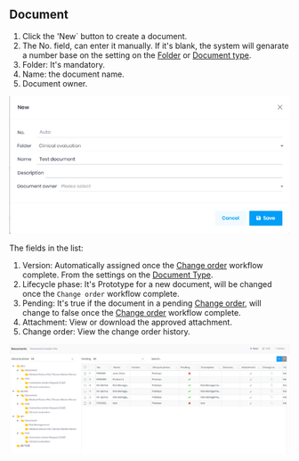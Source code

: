 ﻿## Document



1. Click the 'New` button to create a document.
2. The No. field, can enter it manually. If it's blank, the system will genarate a number base on the setting on the [Folder](Folder.md) or [Document type](DocumentType.md).
2. Folder: It's mandatory.
2. Name: the document name.
2. Document owner.

![Document](../images/PLM/document.png)

The fields in the list:
1. Version: Automatically assigned once the [Change order](ChangeOrder.md) workflow complete. From the settings on the [Document Type](DocumentType.md).
1. Lifecycle phase: It's Prototype for a new document, will be changed once the `Change order` workflow complete.
1. Pending: It's true if the document in a pending [Change order](ChangeOrder.md), will change to false once the [Change order](ChangeOrder.md) workflow complete.
1. Attachment: View or download the approved attachment.
1. Change order: View the change order history.

![Documents](../images/PLM/documents.png)